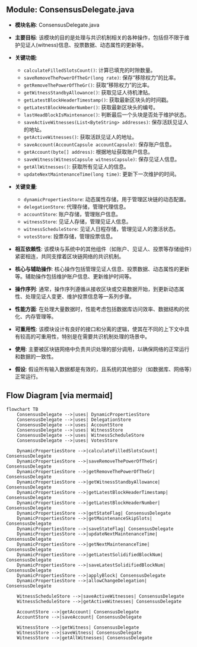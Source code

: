 ## Module: ConsensusDelegate.java
- **模块名称**: ConsensusDelegate.java

- **主要目标**: 该模块的目的是处理与共识机制相关的各种操作，包括但不限于维护见证人(witness)信息、投票数据、动态属性的更新等。

- **关键功能**:
  - `calculateFilledSlotsCount()`: 计算已填充的时隙数量。
  - `saveRemoveThePowerOfTheGr(long rate)`: 保存“移除权力”的比率。
  - `getRemoveThePowerOfTheGr()`: 获取“移除权力”的比率。
  - `getWitnessStandbyAllowance()`: 获取见证人待机津贴。
  - `getLatestBlockHeaderTimestamp()`: 获取最新区块头的时间戳。
  - `getLatestBlockHeaderNumber()`: 获取最新区块头的编号。
  - `lastHeadBlockIsMaintenance()`: 判断最后一个头块是否处于维护状态。
  - `saveActiveWitnesses(List<ByteString> addresses)`: 保存活跃见证人的地址。
  - `getActiveWitnesses()`: 获取活跃见证人的地址。
  - `saveAccount(AccountCapsule accountCapsule)`: 保存账户信息。
  - `getAccount(byte[] address)`: 根据地址获取账户信息。
  - `saveWitness(WitnessCapsule witnessCapsule)`: 保存见证人信息。
  - `getAllWitnesses()`: 获取所有见证人的信息。
  - `updateNextMaintenanceTime(long time)`: 更新下一次维护的时间。

- **关键变量**:
  - `dynamicPropertiesStore`: 动态属性存储，用于管理区块链的动态配置。
  - `delegationStore`: 代理存储，管理代理信息。
  - `accountStore`: 账户存储，管理账户信息。
  - `witnessStore`: 见证人存储，管理见证人信息。
  - `witnessScheduleStore`: 见证人日程存储，管理见证人的激活状态。
  - `votesStore`: 投票存储，管理投票信息。

- **相互依赖性**: 该模块与系统中的其他组件（如账户、见证人、投票等存储组件）紧密相连，共同支撑着区块链网络的共识机制。

- **核心与辅助操作**: 核心操作包括管理见证人信息、投票数据、动态属性的更新等。辅助操作包括维护账户信息、更新维护时间等。

- **操作序列**: 通常，操作序列遵循从接收区块或交易数据开始，到更新动态属性、处理见证人变更、维护投票信息等一系列步骤。

- **性能方面**: 在处理大量数据时，性能考虑包括数据库访问效率、数据结构的优化、内存管理等。

- **可重用性**: 该模块设计有良好的接口和分离的逻辑，使其在不同的上下文中具有较高的可重用性，特别是在需要共识机制处理的场景中。

- **使用**: 主要被区块链网络中负责共识处理的部分调用，以确保网络的正常运行和数据的一致性。

- **假设**: 假设所有输入数据都是有效的，且系统的其他部分（如数据库、网络等）正常运行。
## Flow Diagram [via mermaid]
```mermaid
flowchart TB
    ConsensusDelegate -->|uses| DynamicPropertiesStore
    ConsensusDelegate -->|uses| DelegationStore
    ConsensusDelegate -->|uses| AccountStore
    ConsensusDelegate -->|uses| WitnessStore
    ConsensusDelegate -->|uses| WitnessScheduleStore
    ConsensusDelegate -->|uses| VotesStore

    DynamicPropertiesStore -->|calculateFilledSlotsCount| ConsensusDelegate
    DynamicPropertiesStore -->|saveRemoveThePowerOfTheGr| ConsensusDelegate
    DynamicPropertiesStore -->|getRemoveThePowerOfTheGr| ConsensusDelegate
    DynamicPropertiesStore -->|getWitnessStandbyAllowance| ConsensusDelegate
    DynamicPropertiesStore -->|getLatestBlockHeaderTimestamp| ConsensusDelegate
    DynamicPropertiesStore -->|getLatestBlockHeaderNumber| ConsensusDelegate
    DynamicPropertiesStore -->|getStateFlag| ConsensusDelegate
    DynamicPropertiesStore -->|getMaintenanceSkipSlots| ConsensusDelegate
    DynamicPropertiesStore -->|saveStateFlag| ConsensusDelegate
    DynamicPropertiesStore -->|updateNextMaintenanceTime| ConsensusDelegate
    DynamicPropertiesStore -->|getNextMaintenanceTime| ConsensusDelegate
    DynamicPropertiesStore -->|getLatestSolidifiedBlockNum| ConsensusDelegate
    DynamicPropertiesStore -->|saveLatestSolidifiedBlockNum| ConsensusDelegate
    DynamicPropertiesStore -->|applyBlock| ConsensusDelegate
    DynamicPropertiesStore -->|allowChangeDelegation| ConsensusDelegate

    WitnessScheduleStore -->|saveActiveWitnesses| ConsensusDelegate
    WitnessScheduleStore -->|getActiveWitnesses| ConsensusDelegate

    AccountStore -->|getAccount| ConsensusDelegate
    AccountStore -->|saveAccount| ConsensusDelegate

    WitnessStore -->|getWitness| ConsensusDelegate
    WitnessStore -->|saveWitness| ConsensusDelegate
    WitnessStore -->|getAllWitnesses| ConsensusDelegate
```
